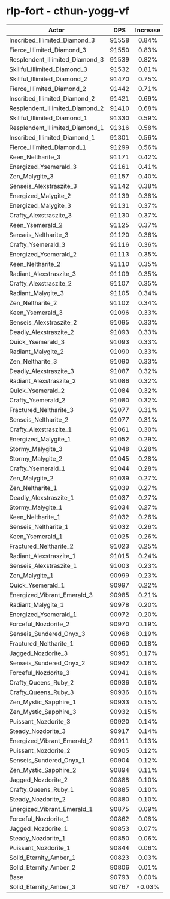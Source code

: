 # rlp-fort - cthun-yogg-vf
| Actor | DPS | Increase |
|---|:---:|:---:|
|Inscribed_Illimited_Diamond_3|91558|0.84%|
|Fierce_Illimited_Diamond_3|91550|0.83%|
|Resplendent_Illimited_Diamond_3|91539|0.82%|
|Skillful_Illimited_Diamond_3|91532|0.81%|
|Skillful_Illimited_Diamond_2|91470|0.75%|
|Fierce_Illimited_Diamond_2|91442|0.71%|
|Inscribed_Illimited_Diamond_2|91421|0.69%|
|Resplendent_Illimited_Diamond_2|91410|0.68%|
|Skillful_Illimited_Diamond_1|91330|0.59%|
|Resplendent_Illimited_Diamond_1|91316|0.58%|
|Inscribed_Illimited_Diamond_1|91301|0.56%|
|Fierce_Illimited_Diamond_1|91299|0.56%|
|Keen_Neltharite_3|91171|0.42%|
|Energized_Ysemerald_3|91161|0.41%|
|Zen_Malygite_3|91157|0.40%|
|Senseis_Alexstraszite_3|91142|0.38%|
|Energized_Malygite_2|91139|0.38%|
|Energized_Malygite_3|91131|0.37%|
|Crafty_Alexstraszite_3|91130|0.37%|
|Keen_Ysemerald_2|91125|0.37%|
|Senseis_Neltharite_3|91120|0.36%|
|Crafty_Ysemerald_3|91116|0.36%|
|Energized_Ysemerald_2|91113|0.35%|
|Keen_Neltharite_2|91110|0.35%|
|Radiant_Alexstraszite_3|91109|0.35%|
|Crafty_Alexstraszite_2|91107|0.35%|
|Radiant_Malygite_3|91105|0.34%|
|Zen_Neltharite_2|91102|0.34%|
|Keen_Ysemerald_3|91096|0.33%|
|Senseis_Alexstraszite_2|91095|0.33%|
|Deadly_Alexstraszite_2|91093|0.33%|
|Quick_Ysemerald_3|91093|0.33%|
|Radiant_Malygite_2|91090|0.33%|
|Zen_Neltharite_3|91090|0.33%|
|Deadly_Alexstraszite_3|91087|0.32%|
|Radiant_Alexstraszite_2|91086|0.32%|
|Quick_Ysemerald_2|91084|0.32%|
|Crafty_Ysemerald_2|91080|0.32%|
|Fractured_Neltharite_3|91077|0.31%|
|Senseis_Neltharite_2|91077|0.31%|
|Crafty_Alexstraszite_1|91061|0.30%|
|Energized_Malygite_1|91052|0.29%|
|Stormy_Malygite_3|91048|0.28%|
|Stormy_Malygite_2|91045|0.28%|
|Crafty_Ysemerald_1|91044|0.28%|
|Zen_Malygite_2|91039|0.27%|
|Zen_Neltharite_1|91039|0.27%|
|Deadly_Alexstraszite_1|91037|0.27%|
|Stormy_Malygite_1|91034|0.27%|
|Keen_Neltharite_1|91032|0.26%|
|Senseis_Neltharite_1|91032|0.26%|
|Keen_Ysemerald_1|91025|0.26%|
|Fractured_Neltharite_2|91023|0.25%|
|Radiant_Alexstraszite_1|91015|0.24%|
|Senseis_Alexstraszite_1|91003|0.23%|
|Zen_Malygite_1|90999|0.23%|
|Quick_Ysemerald_1|90997|0.22%|
|Energized_Vibrant_Emerald_3|90985|0.21%|
|Radiant_Malygite_1|90978|0.20%|
|Energized_Ysemerald_1|90972|0.20%|
|Forceful_Nozdorite_2|90970|0.19%|
|Senseis_Sundered_Onyx_3|90968|0.19%|
|Fractured_Neltharite_1|90960|0.18%|
|Jagged_Nozdorite_3|90951|0.17%|
|Senseis_Sundered_Onyx_2|90942|0.16%|
|Forceful_Nozdorite_3|90941|0.16%|
|Crafty_Queens_Ruby_2|90936|0.16%|
|Crafty_Queens_Ruby_3|90936|0.16%|
|Zen_Mystic_Sapphire_1|90933|0.15%|
|Zen_Mystic_Sapphire_3|90932|0.15%|
|Puissant_Nozdorite_3|90920|0.14%|
|Steady_Nozdorite_3|90917|0.14%|
|Energized_Vibrant_Emerald_2|90911|0.13%|
|Puissant_Nozdorite_2|90905|0.12%|
|Senseis_Sundered_Onyx_1|90904|0.12%|
|Zen_Mystic_Sapphire_2|90894|0.11%|
|Jagged_Nozdorite_2|90888|0.10%|
|Crafty_Queens_Ruby_1|90885|0.10%|
|Steady_Nozdorite_2|90880|0.10%|
|Energized_Vibrant_Emerald_1|90875|0.09%|
|Forceful_Nozdorite_1|90862|0.08%|
|Jagged_Nozdorite_1|90853|0.07%|
|Steady_Nozdorite_1|90850|0.06%|
|Puissant_Nozdorite_1|90844|0.06%|
|Solid_Eternity_Amber_1|90823|0.03%|
|Solid_Eternity_Amber_2|90806|0.01%|
|Base|90793|0.00%|
|Solid_Eternity_Amber_3|90767|-0.03%|
